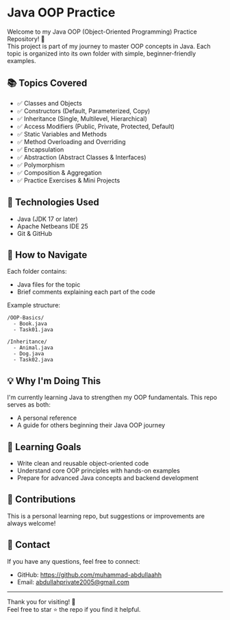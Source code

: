 
# Java OOP Practice

Welcome to my Java OOP (Object-Oriented Programming) Practice Repository! 🚀  
This project is part of my journey to master OOP concepts in Java. Each topic is organized into its own folder with simple, beginner-friendly examples.

## 📚 Topics Covered

- ✅ Classes and Objects  
- ✅ Constructors (Default, Parameterized, Copy)  
- ✅ Inheritance (Single, Multilevel, Hierarchical)  
- ✅ Access Modifiers (Public, Private, Protected, Default)  
- ✅ Static Variables and Methods  
- ✅ Method Overloading and Overriding  
- ✅ Encapsulation  
- ✅ Abstraction (Abstract Classes & Interfaces)  
- ✅ Polymorphism  
- ✅ Composition & Aggregation  
- ✅ Practice Exercises & Mini Projects

## 🔧 Technologies Used

- Java (JDK 17 or later)
- Apache Netbeans IDE 25
- Git & GitHub

## 📁 How to Navigate

Each folder contains:
- Java files for the topic
- Brief comments explaining each part of the code

Example structure:
```
/OOP-Basics/
  - Book.java
  - Task01.java

/Inheritance/
  - Animal.java
  - Dog.java
  - Task02.java
```

## 💡 Why I'm Doing This

I'm currently learning Java to strengthen my OOP fundamentals. This repo serves as both:
- A personal reference
- A guide for others beginning their Java OOP journey

## 🧠 Learning Goals

- Write clean and reusable object-oriented code
- Understand core OOP principles with hands-on examples
- Prepare for advanced Java concepts and backend development

## 🤝 Contributions

This is a personal learning repo, but suggestions or improvements are always welcome!

## 📌 Contact

If you have any questions, feel free to connect:

- GitHub: https://github.com/muhammad-abdullaahh
- Email: abdullahprivate2005@gmail.com

---

Thank you for visiting! 🌟  
Feel free to star ⭐ the repo if you find it helpful.
